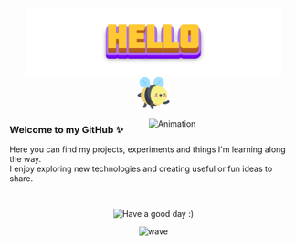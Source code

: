 <!-- Header: HELLO сверху, пчёлка под ним по центру -->
<p align="center">
  <img src="attachments/gif/header.gif" alt="Hello" height="120"><br>
  <img src="attachments/images/bee.png" alt="Bee" height="56">
</p>

<!-- Девушка справа, текст слева (обтекание) -->
<img src="attachments/gif/animation.gif" alt="Animation" align="right" width="260">

<h3>Welcome to my GitHub ✨</h3>
<p>
  Here you can find my projects, experiments and things I'm learning along the way.<br>
  I enjoy exploring new technologies and creating useful or fun ideas to share.
</p>

<!-- Сброс обтекания, чтобы низ не прилипал к гифке -->
<br clear="right">

<!-- Пожелание по центру -->
<p align="center">
  <img src="https://readme-typing-svg.herokuapp.com?color=ba79ff&font=montserrat-medium&size=20&center=true&vCenter=true&lines=Have+a+good+day+:)" alt="Have a good day :)">
</p>

<!-- Волна -->
<p align="center">
  <img src="https://raw.githubusercontent.com/Trilokia/Trilokia/379277808c61ef204768a61bbc5d25bc7798ccf1/bottom_header.svg" alt="wave">
</p>
